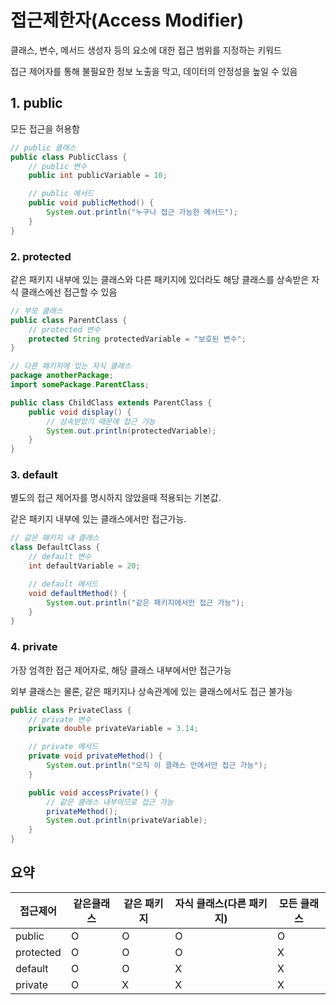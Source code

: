 # 접근제한자(Access Modifier)

클래스, 변수, 메서드 생성자 등의 요소에 대한 접근 범위를 지정하는 키워드

접근 제어자를 통해 불필요한 정보 노출을 막고, 데이터의 안정성을 높일 수 있음

## 1. public

모든 접근을 허용함

```java
// public 클래스
public class PublicClass {
    // public 변수
    public int publicVariable = 10;

    // public 메서드
    public void publicMethod() {
        System.out.println("누구나 접근 가능한 메서드");
    }
}
```

### 2. protected

같은 패키지 내부에 있는 클래스와 다른 패키지에 있더라도 해당 클래스를 상속받은 자식 클래스에선
접근할 수 있음

```java
// 부모 클래스
public class ParentClass {
    // protected 변수
    protected String protectedVariable = "보호된 변수";
}

// 다른 패키지에 있는 자식 클래스
package anotherPackage;
import somePackage.ParentClass;

public class ChildClass extends ParentClass {
    public void display() {
        // 상속받았기 때문에 접근 가능
        System.out.println(protectedVariable);
    }
}
```

### 3. default

별도의 접근 제어자를 명시하지 않았을때 적용되는 기본값.

같은 패키지 내부에 있는 클래스에서만 접근가능.

```java
// 같은 패키지 내 클래스
class DefaultClass {
    // default 변수
    int defaultVariable = 20;

    // default 메서드
    void defaultMethod() {
        System.out.println("같은 패키지에서만 접근 가능");
    }
}
```

### 4. private

가장 엄격한 접근 제어자로, 해당 클래스 내부에서만 접근가능

외부 클래스는 물론, 같은 패키지나 상속관계에 있는 클래스에서도 접근 불가능

```java
public class PrivateClass {
    // private 변수
    private double privateVariable = 3.14;

    // private 메서드
    private void privateMethod() {
        System.out.println("오직 이 클래스 안에서만 접근 가능");
    }

    public void accessPrivate() {
        // 같은 클래스 내부이므로 접근 가능
        privateMethod();
        System.out.println(privateVariable);
    }
}
```

## 요약

| 접근제어      | 같은클래스 | 같은 패키지 | 자식 클래스(다른 패키지) | 모든 클래스 |
|-----------|-------|--------|----------------|--------|
| public    | O     | O      | O              | O      |
| protected | O     | O      | O              | X      |
| default   | O     | O      | X              | X      |
| private   | O     | X      | X              | X      |

